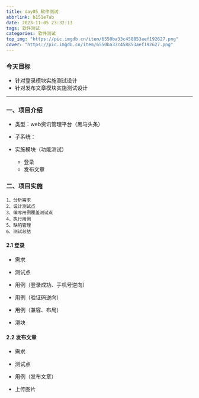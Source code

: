 ```yaml
---
title: day05_软件测试
abbrlink: b151e7ab
date: 2023-11-05 23:32:13
tags: 软件测试
categories: 软件测试
top_img: "https://pic.imgdb.cn/item/6550ba33c458853aef192627.png"
cover: "https://pic.imgdb.cn/item/6550ba33c458853aef192627.png"
---
```


### 今天目标

- 针对登录模块实施测试设计
- 针对发布文章模块实施测试设计

---

### 一、项目介绍

- 类型：web资讯管理平台（黑马头条）

- 子系统：


- 实施模块（功能测试）

  - 登录
  - 发布文章

### 二、项目实施

```
1、分析需求
2、设计测试点
3、编写用例覆盖测试点
4、执行用例
5、缺陷管理
6、测试总结
```

#### 2.1 登录

- 需求


- 测试点


- 用例（登录成功、手机号逆向）


- 用例（验证码逆向）


- 用例（兼容、布局）


- 滑块


#### 2.2 发布文章

- 需求


- 测试点



- 用例（发布文章）









- 上传图片

  

